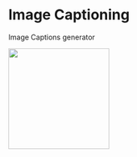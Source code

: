 # Image Captioning
 Image Captions generator


  <img src="https://github.com/khadija267/Image-Captioning/blob/main/images/image%20caption.mp4" width="200" /> 


